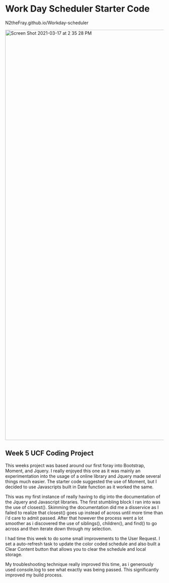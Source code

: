 # Work Day Scheduler Starter Code

N2theFray.github.io/Workday-scheduler

<img width="1304" alt="Screen Shot 2021-03-17 at 2 35 28 PM" src="https://user-images.githubusercontent.com/78673754/111461378-30172280-872e-11eb-881a-ed34961b71be.png">

## Week 5 UCF Coding Project

This weeks project was based around our first foray into Bootstrap, Moment, and Jquery. I really enjoyed this one as it was mainly an experimentation into the usage of a online library and Jquery made several things much easier. The starter code suggested the use of Moment, but I decided to use Javascripts built in Date function as it worked the same. 

This was my first instance of really having to dig into the documentation of the Jquery and Javascript libraries. The first stumbling block I ran into was the use of closest(). Skimming the documentation did me a disservice as I failed to realize that closest() goes up instead of across until more time than i'd care to admit passed. After that however the process went a lot smoother as i discovered the use of siblings(), children(), and find() to go across and then iterate down through my selection.

I had time this week to do some small improvements to the User Request. I set a auto-refresh task to update the color coded schedule and also built a Clear Content button that allows you to clear the schedule and local storage. 

My troubleshooting technique really improved this time, as i generously used console.log to see what exactly was being passed. This significantly improved my build process. 
